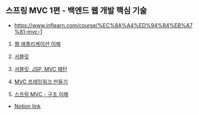 ## 스프링 MVC 1편 - 백엔드 웹 개발 핵심 기술

- https://www.inflearn.com/course/%EC%8A%A4%ED%94%84%EB%A7%81-mvc-1

1. [웹 애플리케이션 이해](https://github.com/kyh1126/TIL/blob/main/lecture/%EC%8A%A4%ED%94%84%EB%A7%81_MVC_1%ED%8E%B8/1_%EC%9B%B9_%EC%95%A0%ED%94%8C%EB%A6%AC%EC%BC%80%EC%9D%B4%EC%85%98_%EC%9D%B4%ED%95%B4.md)

2. [서블릿]()

3. [서블릿, JSP, MVC 패턴]()

4. [MVC 프레임워크 만들기]()

5. [스프링 MVC - 구조 이해]()


- [Notion link](https://www.notion.so/MVC-1-5422e9f6df2a44b38dad055d4c9340fd)
